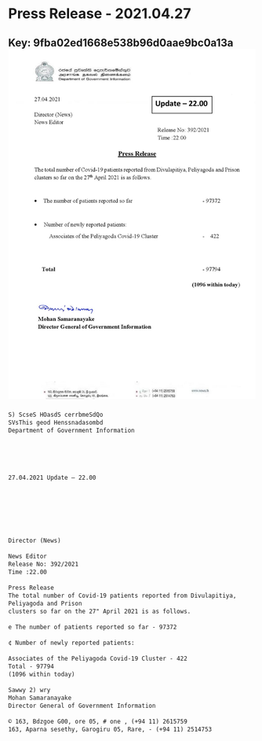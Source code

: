 # Press Release - 2021.04.27 
Key: 9fba02ed1668e538b96d0aae9bc0a13a 
![img](img/9fba02ed1668e538b96d0aae9bc0a13a.jpg)
---
```
S) ScseS HOasdS cerrbmeSdQo
SVsThis geod Henssnadasombd
Department of Government Information

 

 

27.04.2021 Update — 22.00

 

 

 

Director (News)

News Editor
Release No: 392/2021
Time :22.00

Press Release
The total number of Covid-19 patients reported from Divulapitiya, Peliyagoda and Prison
clusters so far on the 27" April 2021 is as follows.

e The number of patients reported so far - 97372

¢ Number of newly reported patients:

Associates of the Peliyagoda Covid-19 Cluster - 422
Total - 97794
(1096 within today)

Sawwy 2) wry
Mohan Samaranayake
Director General of Government Information

© 163, Bdzgoe G00, ore 05, # one , (+94 11) 2615759
163, Aparna sesethy, Garogiru 05, Rare, - (+94 11) 2514753

```
